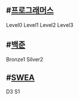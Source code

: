 #[프로그래머스](https://github.com/ujin302/CodingTest_2023/tree/main/Java/workspace/vscode/Hellow/src/programmers)
---
Level0
Level1
Level2
Level3

#[백준](https://github.com/ujin302/CodingTest_2023/tree/main/Java/workspace/vscode/Hellow/src/BackJun)
---
Bronze1
Silver2

#[SWEA](https://github.com/ujin302/CodingTest_2023/tree/main/Java/workspace/vscode/Hellow/src/SWEA)
---
D3
S1
